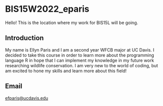 # BIS15W2022_eparis 
Hello! This is the location where my work for BIS15L will be going.

## Introduction
My name is Ellyn Paris and I am a second year WFCB major at UC Davis. I decided to take this course in order to learn more about the programming language R in hope that I can implement my knowledge in my future work researching wildlife conservation. I am very new to the world of coding, but am excited to hone my skills and learn more about this field!

## Email
efparis@ucdavis.edu